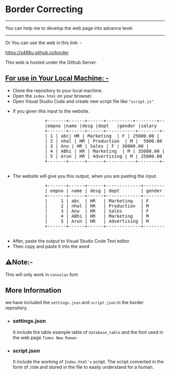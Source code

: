 <h1>Border Correcting</h1>
<hr>
<p>You can help me to develop the web page into advance level.</p>
<hr>
<p>Or You can use the web in this link: -</p> 
<a href="https://s488u.github.io/border">https://s488u.github.io/border</a>
<p>This web is hosted under the Github Server.</p>
<h2><u>For use in Your Local Machine: - </u></h2>
<ul>
    <li>Clone the repository to your local machine.</li>
    <li>Open the <code>index.html</code> on your browser.</li>
    <li>Open Visual Studio Code and create new script file like <code>"script.js"</code></li>
    <li>
        <p>If you given this input to the website.</p>
        <pre>
            +-------+------+------+----------+--------+----------+
            |empno |name |desg |dept   |gender |salary   |
            +-------+------+------+-----------+--------+----------+
            | 1 | abc| HR | Marketing  | F | 25000.00 |
            | 2 | nhal | HR | Production  | M |  5000.00 |
            | 3 | Anu | HR | Sales | F | 30000.00 |
            | 4 | ABhi | HR | Marketing  | M | 35000.00 |
            | 5 | Arun | HR | Advertising | M | 25000.00 |
            +-------+------+------+-----------+--------+---------+
        </pre>
    </li>
    <li>
        <p>The website will give you this output, when you are pasting the input.</p>
        <pre>
            +-------+------+------+-------------+--------+----------+
            | empno | name | desg | dept        | gender | salary   |
            +-------+------+------+-------------+--------+----------+
            |     1 | abc  | HR   | Marketing   | F      | 25000.00 |
            |     2 | nhal | HR   | Production  | M      |  5000.00 |
            |     3 | Anu  | HR   | Sales       | F      | 30000.00 |
            |     4 | ABhi | HR   | Marketing   | M      | 35000.00 |
            |     5 | Arun | HR   | Advertising | M      | 25000.00 |
            +-------+------+------+-------------+--------+----------+
        </pre>
    </li>
    <li>After, paste the output to Visual Studio Code Text editor.</li>
    <li>Then copy and paste it into the word</li>
</ul>
<div>
    <h2>⚠️Note:-</h2>
    <p>This will only work in <code>consolas</code> font</p>
</div>
<div>
  <h2>More Information</h2>
  <p>we have included the <code>settings.json</code> and <code>script.json</code> in the border repository.</p>
  <ul>
   <li>
    <div>
      <h3>settings.json</h3>
      <p>It include the table example table of <code>database_table</code> and the font used in the web page <code>Times New Roman</code></p>
    </div>
   </li>
   <li>
    <div>
      <h3>script.json</h3>
      <p>It include the working of <code>Index.html's</code> script. The script converted in the form of <code>JSON</code> and stored in the file to easily understand for a human.</p>
    </div>
   </li>
  </ul>
</div>